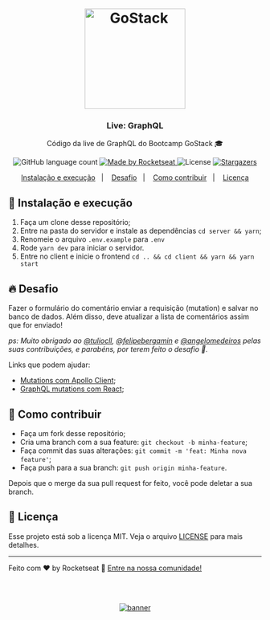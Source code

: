 <h1 align="center">
  <img alt="GoStack" src="https://rocketseat-cdn.s3-sa-east-1.amazonaws.com/bootcamp-header.png" width="200px" />
</h1>

<h3 align="center">
  Live: GraphQL
</h3>

<p align="center">Código da live de GraphQL do Bootcamp GoStack 🎓</p>

<p align="center">
  <img alt="GitHub language count" src="https://img.shields.io/github/languages/count/rocketseat/live-graphql?color=%2304D361">

  <a href="https://rocketseat.com.br">
    <img alt="Made by Rocketseat" src="https://img.shields.io/badge/made%20by-Rocketseat-%2304D361">
  </a>

  <img alt="License" src="https://img.shields.io/badge/license-MIT-%2304D361">

  <a href="https://github.com/Rocketseat/live-graphql/stargazers">
    <img alt="Stargazers" src="https://img.shields.io/github/stars/rocketseat/live-graphql?style=social">
  </a>
</p>

<p align="center">
  <a href="#-instalacao-e-execução">Instalação e execução</a>&nbsp;&nbsp;&nbsp;|&nbsp;&nbsp;&nbsp;
  <a href="#-desafio">Desafio</a>&nbsp;&nbsp;&nbsp;|&nbsp;&nbsp;&nbsp;
  <a href="#-como-contribuir">Como contribuir</a>&nbsp;&nbsp;&nbsp;|&nbsp;&nbsp;&nbsp;
  <a href="#memo-licença">Licença</a>
</p>

## 🚀 Instalação e execução

1. Faça um clone desse repositório;
2. Entre na pasta do servidor e instale as dependências `cd server && yarn`;
3. Renomeie o arquivo `.env.example` para `.env`
4. Rode `yarn dev` para iniciar o servidor.
5. Entre no client e inicie o frontend `cd .. && cd client && yarn && yarn start`

## 🔥 Desafio

Fazer o formulário do comentário enviar a requisição (mutation) e salvar no banco de dados. Além disso, deve atualizar a lista de comentários assim que for enviado!

_ps: Muito obrigado ao [@tuliocll](https://github.com/tuliocll), [@felipebergamin](https://github.com/felipebergamin) e [@angelomedeiros](https://github.com/angelomedeiros) pelas suas contribuições, e parabéns, por terem feito o desafio 🚀._

Links que podem ajudar:

- [Mutations com Apollo Client](https://www.apollographql.com/docs/react/data/mutations/);
- [GraphQL mutations com React](https://blog.apollographql.com/react-graphql-tutorial-mutations-764d7ec23c15);

## 🤔 Como contribuir

- Faça um fork desse repositório;
- Cria uma branch com a sua feature: `git checkout -b minha-feature`;
- Faça commit das suas alterações: `git commit -m 'feat: Minha nova feature'`;
- Faça push para a sua branch: `git push origin minha-feature`.

Depois que o merge da sua pull request for feito, você pode deletar a sua branch.

## :memo: Licença

Esse projeto está sob a licença MIT. Veja o arquivo [LICENSE](LICENSE.md) para mais detalhes.

---

Feito com ♥ by Rocketseat :wave: [Entre na nossa comunidade!](https://discordapp.com/invite/gCRAFhc)

<!--START_SECTION:footer-->

<br />
<br />

<p align="center">
  <a href="https://discord.gg/rocketseat" target="_blank">
    <img align="center" src="https://storage.googleapis.com/golden-wind/comunidade/rodape.svg" alt="banner"/>
  </a>
</p>

<!--END_SECTION:footer-->
